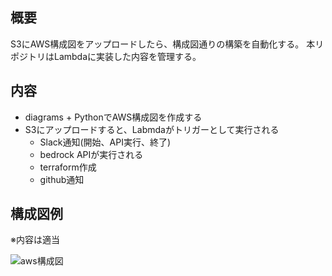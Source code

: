 ## 概要
S3にAWS構成図をアップロードしたら、構成図通りの構築を自動化する。
本リポジトリはLambdaに実装した内容を管理する。

## 内容
- diagrams + PythonでAWS構成図を作成する
- S3にアップロードすると、Labmdaがトリガーとして実行される
  - Slack通知(開始、API実行、終了)
  - bedrock APIが実行される
  - terraform作成
  - github通知

## 構成図例

※内容は適当

![aws構成図](https://github.com/user-attachments/assets/e6bb2b8c-9062-4b62-a9bb-2c9c60341786)
